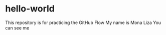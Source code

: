 # hello-world
This repository is for practicing the GitHub Flow
My name is Mona Liza
You can see me
